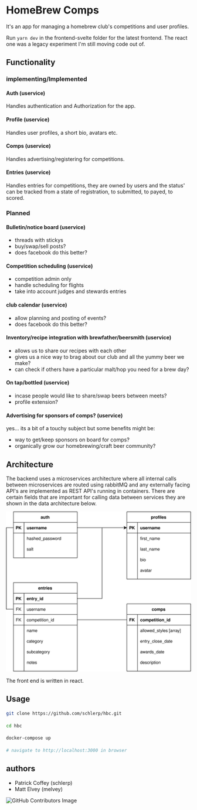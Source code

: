 # HomeBrew Comps

It's an app for managing a homebrew club's competitions and user profiles.

Run `yarn dev` in the frontend-svelte folder for the latest frontend. The react one was a legacy experiment I'm still moving code out of.

## Functionality

### implementing/Implemented

#### Auth (uservice)

Handles authentication and Authorization for the app.

#### Profile (uservice)

Handles user profiles, a short bio, avatars etc.

#### Comps (uservice)

Handles advertising/registering for competitions.

#### Entries (uservice)

Handles entries for competitions, they are owned by users and the status' can be tracked from a state of registration, to submitted, to payed, to scored.

### Planned

#### Bulletin/notice board (uservice)

- threads with stickys
- buy/swap/sell posts?
- does facebook do this better?

#### Competition scheduling (uservice)

- competition admin only
- handle scheduling for flights
- take into account judges and stewards entries

#### club calendar (uservice)

- allow planning and posting of events?
- does facebook do this better?

#### Inventory/recipe integration with brewfather/beersmith (uservice)

- allows us to share our recipes with each other
- gives us a nice way to brag about our club and all the yummy beer we make?
- can check if others have a particular malt/hop you need for a brew day?

#### On tap/bottled (uservice)

- incase people would like to share/swap beers between meets?
- profile extension?

#### Advertising for sponsors of comps? (uservice)

yes... its a bit of a touchy subject but some benefits might be:

- way to get/keep sponsors on board for comps?
- organically grow our homebrewing/craft beer community?

## Architecture

The backend uses a microservices architecture where all internal calls between microservices are routed using rabbitMQ and any externally facing API's are implemented as REST API's running in containers. There are certain fields that are important for calling data between services they are shown in the data architecture below.

![HBC ERD](.assets/hbc_erd.svg)

The front end is written in react.

## Usage

```bash
git clone https://github.com/schlerp/hbc.git

cd hbc

docker-compose up

# navigate to http://localhost:3000 in browser
```

## authors

- Patrick Coffey (schlerp)
- Matt Elvey (melvey)

![GitHub Contributors Image](https://contrib.rocks/image?repo=schlerp/hbc)
